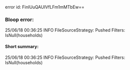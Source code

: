 error id: FinIUuQAUIVfLFm1mMTbEw==
### Bloop error:

25/06/18 00:36:25 INFO FileSourceStrategy: Pushed Filters: IsNull(households)
#### Short summary: 

25/06/18 00:36:25 INFO FileSourceStrategy: Pushed Filters: IsNull(households)